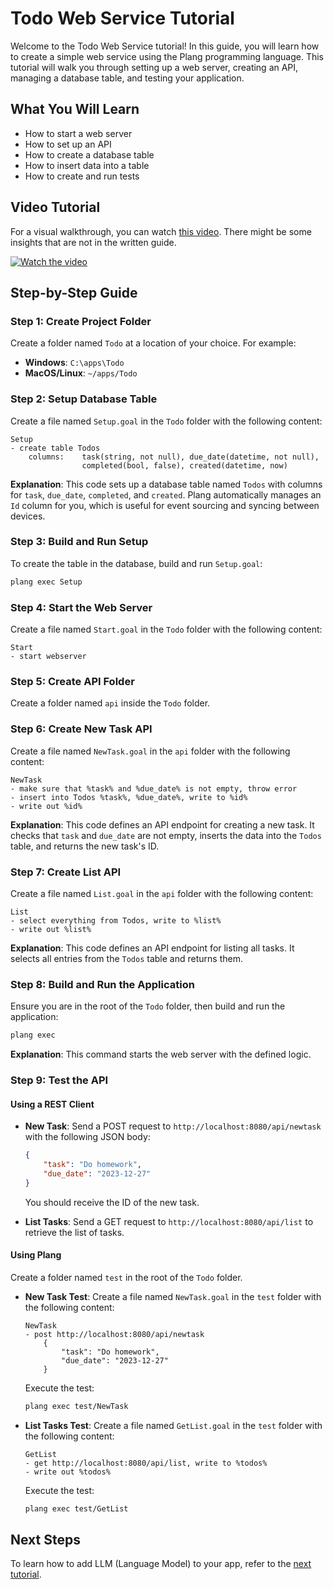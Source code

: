 ﻿# Todo Web Service Tutorial

Welcome to the Todo Web Service tutorial! In this guide, you will learn how to create a simple web service using the Plang programming language. This tutorial will walk you through setting up a web server, creating an API, managing a database table, and testing your application.

## What You Will Learn
- How to start a web server
- How to set up an API
- How to create a database table
- How to insert data into a table
- How to create and run tests

## Video Tutorial
For a visual walkthrough, you can watch [this video](https://www.youtube.com/watch?v=m4QC19btS_I&list=PLbm1UMZKMaqfT4tqPtr-vhxMs4JGGFVEB&index=1). There might be some insights that are not in the written guide.

[![Watch the video](https://img.youtube.com/vi/m4QC19btS_I/hqdefault.jpg)](https://www.youtube.com/watch?v=m4QC19btS_I&list=PLbm1UMZKMaqfT4tqPtr-vhxMs4JGGFVEB&index=1)

## Step-by-Step Guide

### Step 1: Create Project Folder
Create a folder named `Todo` at a location of your choice. For example:
- **Windows**: `C:\apps\Todo`
- **MacOS/Linux**: `~/apps/Todo`

### Step 2: Setup Database Table
Create a file named `Setup.goal` in the `Todo` folder with the following content:

```plang
Setup
- create table Todos 
    columns:    task(string, not null), due_date(datetime, not null), 
                completed(bool, false), created(datetime, now)
```

**Explanation**: This code sets up a database table named `Todos` with columns for `task`, `due_date`, `completed`, and `created`. Plang automatically manages an `Id` column for you, which is useful for event sourcing and syncing between devices.

### Step 3: Build and Run Setup
To create the table in the database, build and run `Setup.goal`:

```bash
plang exec Setup
```

### Step 4: Start the Web Server
Create a file named `Start.goal` in the `Todo` folder with the following content:

```plang
Start
- start webserver
```

### Step 5: Create API Folder
Create a folder named `api` inside the `Todo` folder.

### Step 6: Create New Task API
Create a file named `NewTask.goal` in the `api` folder with the following content:

```plang
NewTask
- make sure that %task% and %due_date% is not empty, throw error
- insert into Todos %task%, %due_date%, write to %id%
- write out %id%
```

**Explanation**: This code defines an API endpoint for creating a new task. It checks that `task` and `due_date` are not empty, inserts the data into the `Todos` table, and returns the new task's ID.

### Step 7: Create List API
Create a file named `List.goal` in the `api` folder with the following content:

```plang
List
- select everything from Todos, write to %list%
- write out %list%
```

**Explanation**: This code defines an API endpoint for listing all tasks. It selects all entries from the `Todos` table and returns them.

### Step 8: Build and Run the Application
Ensure you are in the root of the `Todo` folder, then build and run the application:

```bash
plang exec
```

**Explanation**: This command starts the web server with the defined logic.

### Step 9: Test the API
#### Using a REST Client
- **New Task**: Send a POST request to `http://localhost:8080/api/newtask` with the following JSON body:
  ```json
  {
      "task": "Do homework",
      "due_date": "2023-12-27"
  }
  ```
  You should receive the ID of the new task.

- **List Tasks**: Send a GET request to `http://localhost:8080/api/list` to retrieve the list of tasks.

#### Using Plang
Create a folder named `test` in the root of the `Todo` folder.

- **New Task Test**: Create a file named `NewTask.goal` in the `test` folder with the following content:

  ```plang
  NewTask 
  - post http://localhost:8080/api/newtask
      {
          "task": "Do homework",
          "due_date": "2023-12-27"
      }
  ```

  Execute the test:

  ```bash
  plang exec test/NewTask
  ```

- **List Tasks Test**: Create a file named `GetList.goal` in the `test` folder with the following content:

  ```plang
  GetList 
  - get http://localhost:8080/api/list, write to %todos%
  - write out %todos%
  ```

  Execute the test:

  ```bash
  plang exec test/GetList
  ```

## Next Steps
To learn how to add LLM (Language Model) to your app, refer to the [next tutorial](./Todo_Llm.md).